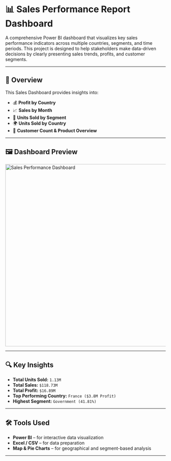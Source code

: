# 📊 Sales Performance Report Dashboard

A comprehensive Power BI dashboard that visualizes key sales performance indicators across multiple countries, segments, and time periods. This project is designed to help stakeholders make data-driven decisions by clearly presenting sales trends, profits, and customer segments.

---

## 📌 Overview

This Sales Dashboard provides insights into:

- 💰 **Profit by Country**
- 📈 **Sales by Month**
- 🧩 **Units Sold by Segment**
- 🌍 **Units Sold by Country**
- 👥 **Customer Count & Product Overview**

---

## 🖼️ Dashboard Preview

<img width="928" height="573" alt="Sales Performance Dashboard" src="https://github.com/user-attachments/assets/b0994cf2-4fe7-4a9c-88d6-a1b9c7c9ba5f" />

---

## 🔍 Key Insights

- **Total Units Sold:** `1.13M`
- **Total Sales:** `$118.73M`
- **Total Profit:** `$16.89M`
- **Top Performing Country:** `France ($3.8M Profit)`
- **Highest Segment:** `Government (41.81%)`

---

## 🛠️ Tools Used

- **Power BI** – for interactive data visualization
- **Excel / CSV** – for data preparation
- **Map & Pie Charts** – for geographical and segment-based analysis

---

